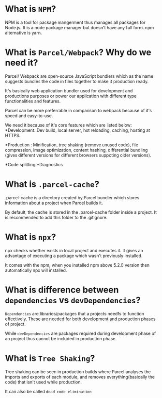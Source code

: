 # What is `NPM`?

NPM is a tool for package mangerment thus manages all packages for Node.js. It is a node package manager but doesn't have any full form.
npm alternative is yarn.

# What is `Parcel/Webpack`? Why do we need it?

Parcel/ Webpack are open-source JavaScript bundlers which as the name suggests bundles the code in files together to make it production ready. 

It's basically web application bundler used for development and productions purposes or power our application with different type functionalities and features.

Parcel can be more preferrable in comparison to webpack because of it's speed and easy-to-use.

We need it because of it's core features which are listed below:
*Development: Dev build, local server, hot reloading, caching, hosting at HTTPS.

*Production : Minification, tree shaking (remove unused code), file compression, image optimization, content hashing, differential bundling (gives different versions for different browsers suppoting older versions).

*Code splitting
*Diagnostics

# What is `.parcel-cache`?

.parcel-cache is a directory created by Parcel bundler which stores information about a project when Parcel builds it. 

By default, the cache is stored in the .parcel-cache folder inside a project. It is recommended to add this folder to the .gitignore.

# What is `npx`?

npx checks whether <command> exists in local project and executes it. 
It gives an advantage of executing a package which wasn't previously installed.

It comes with the npm, when you installed npm above 5.2.0 version then automatically npx will installed.

# What is difference between `dependencies` vs `devDependencies`?

`Dependencies` are libraries/packages that a projects needfs to function effectively. These are needed for both development and production phases of project.

While `devDependencies` are packages required during development phase of an project thus cannot be included in production phase.

# What is `Tree Shaking`?

Tree shaking can be seen in production builds where Parcel analyses the imports and exports of each module, and removes everything(basically the code) that isn't used while production. 

It can also be called `dead code elimination`





